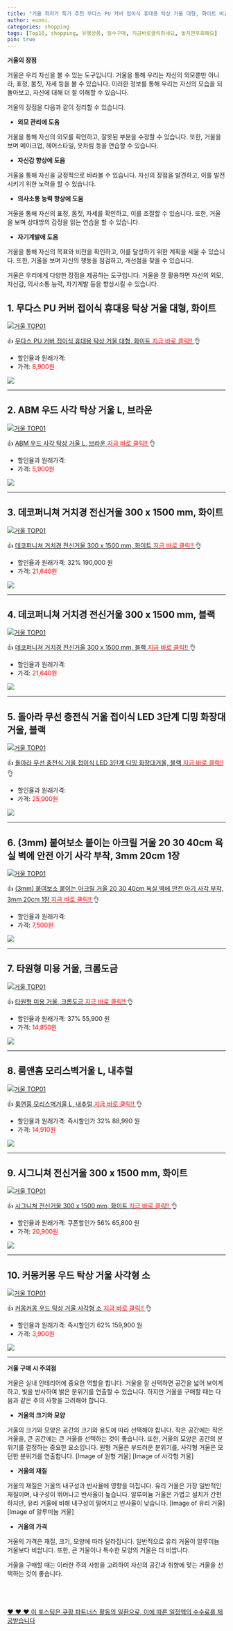 ```yaml
---
title: "거울 최저가 특가 추천 무다스 PU 커버 접이식 휴대용 탁상 거울 대형, 화이트 비교 장점 구매가이드"
author: eunmi.
categories: shopping
tags: [Top10, shopping, 유행상품, 필수구매, 지금바로클릭하세요, 놓치면후회해요]
pin: true
---
```

**거울의 장점**

거울은 우리 자신을 볼 수 있는 도구입니다. 거울을 통해 우리는 자신의 외모뿐만 아니라, 표정, 몸짓, 자세 등을 볼 수 있습니다. 이러한 정보를 통해 우리는 자신의 모습을 되돌아보고, 자신에 대해 더 잘 이해할 수 있습니다.

거울의 장점을 다음과 같이 정리할 수 있습니다.

* **외모 관리에 도움**

거울을 통해 자신의 외모를 확인하고, 잘못된 부분을 수정할 수 있습니다. 또한, 거울을 보며 메이크업, 헤어스타일, 옷차림 등을 연습할 수 있습니다.

* **자신감 향상에 도움**

거울을 통해 자신을 긍정적으로 바라볼 수 있습니다. 자신의 장점을 발견하고, 이를 발전시키기 위한 노력을 할 수 있습니다.

* **의사소통 능력 향상에 도움**

거울을 통해 자신의 표정, 몸짓, 자세를 확인하고, 이를 조절할 수 있습니다. 또한, 거울을 보며 상대방의 감정을 읽는 연습을 할 수 있습니다.

* **자기계발에 도움**

거울을 통해 자신의 목표와 비전을 확인하고, 이를 달성하기 위한 계획을 세울 수 있습니다. 또한, 거울을 보며 자신의 행동을 점검하고, 개선점을 찾을 수 있습니다.

거울은 우리에게 다양한 장점을 제공하는 도구입니다. 거울을 잘 활용하면 자신의 외모, 자신감, 의사소통 능력, 자기계발 등을 향상시킬 수 있습니다.

   

## 1. 무다스 PU 커버 접이식 휴대용 탁상 거울 대형, 화이트

[![거울 TOP01](https://thumbnail6.coupangcdn.com/thumbnails/remote/230x230ex/image/retail/images/8249778827512894-720e590c-e203-4aba-adc7-41f88b81fa81.jpg)](https://link.coupang.com/re/AFFSDP?lptag=AF3617701&subid=GithubCoopas&pageKey=6060682303&traceid=V0-153&itemId=11143179688&vendorItemId=78421579267)


👍 [무다스 PU 커버 접이식 휴대용 탁상 거울 대형, 화이트 <font color=red> 지금 바로 클릭!! </font> ](https://link.coupang.com/re/AFFSDP?lptag=AF3617701&subid=GithubCoopas&pageKey=6060682303&traceid=V0-153&itemId=11143179688&vendorItemId=78421579267) 👌 


- 할인율과 원래가격: 
- 가격: <span style='color:red'>8,900원</span>

[![](/discount_price.png)](https://link.coupang.com/re/AFFSDP?lptag=AF3617701&subid=GithubCoopas&pageKey=6060682303&traceid=V0-153&itemId=11143179688&vendorItemId=78421579267)

---


   

## 2. ABM 우드 사각 탁상 거울 L, 브라운

[![거울 TOP01](https://thumbnail7.coupangcdn.com/thumbnails/remote/230x230ex/image/retail/images/361934183218368-56f523c5-5c08-41ed-bd90-d2b04f6d5d2b.jpg)](https://link.coupang.com/re/AFFSDP?lptag=AF3617701&subid=GithubCoopas&pageKey=204732161&traceid=V0-153&itemId=602208304&vendorItemId=4577940080)


👍 [ABM 우드 사각 탁상 거울 L, 브라운 <font color=red> 지금 바로 클릭!! </font> ](https://link.coupang.com/re/AFFSDP?lptag=AF3617701&subid=GithubCoopas&pageKey=204732161&traceid=V0-153&itemId=602208304&vendorItemId=4577940080) 👌 


- 할인율과 원래가격: 
- 가격: <span style='color:red'>5,900원</span>

[![](/discount_price.png)](https://link.coupang.com/re/AFFSDP?lptag=AF3617701&subid=GithubCoopas&pageKey=204732161&traceid=V0-153&itemId=602208304&vendorItemId=4577940080)

---


   

## 3. 데코퍼니쳐 거치경 전신거울 300 x 1500 mm, 화이트

[![거울 TOP01](https://thumbnail7.coupangcdn.com/thumbnails/remote/230x230ex/image/retail/images/1053087358721209-b2f2b9af-68bf-4d78-8303-c0da281cacac.jpg)](https://link.coupang.com/re/AFFSDP?lptag=AF3617701&subid=GithubCoopas&pageKey=307276727&traceid=V0-153&itemId=968863141&vendorItemId=5376783905)


👍 [데코퍼니쳐 거치경 전신거울 300 x 1500 mm, 화이트 <font color=red> 지금 바로 클릭!! </font> ](https://link.coupang.com/re/AFFSDP?lptag=AF3617701&subid=GithubCoopas&pageKey=307276727&traceid=V0-153&itemId=968863141&vendorItemId=5376783905) 👌 


- 할인율과 원래가격: 32%  190,000   원
- 가격: <span style='color:red'>21,640원</span>

[![](/discount_price.png)](https://link.coupang.com/re/AFFSDP?lptag=AF3617701&subid=GithubCoopas&pageKey=307276727&traceid=V0-153&itemId=968863141&vendorItemId=5376783905)

---


   

## 4. 데코퍼니쳐 거치경 전신거울 300 x 1500 mm, 블랙

[![거울 TOP01](https://thumbnail10.coupangcdn.com/thumbnails/remote/230x230ex/image/retail/images/2442174832935540-750ac9cf-d841-427e-8dcb-6f9915f385c9.jpg)](https://link.coupang.com/re/AFFSDP?lptag=AF3617701&subid=GithubCoopas&pageKey=307276727&traceid=V0-153&itemId=968863130&vendorItemId=5376783882)


👍 [데코퍼니쳐 거치경 전신거울 300 x 1500 mm, 블랙 <font color=red> 지금 바로 클릭!! </font> ](https://link.coupang.com/re/AFFSDP?lptag=AF3617701&subid=GithubCoopas&pageKey=307276727&traceid=V0-153&itemId=968863130&vendorItemId=5376783882) 👌 


- 할인율과 원래가격: 
- 가격: <span style='color:red'>21,640원</span>

[![](/discount_price.png)](https://link.coupang.com/re/AFFSDP?lptag=AF3617701&subid=GithubCoopas&pageKey=307276727&traceid=V0-153&itemId=968863130&vendorItemId=5376783882)

---


   

## 5. 돌아라 무선 충전식 거울 접이식 LED 3단계 디밍 화장대거울, 블랙

[![거울 TOP01](https://thumbnail6.coupangcdn.com/thumbnails/remote/230x230ex/image/vendor_inventory/438e/c381d3ac7e45a1e411d2313baed6dc2489a20584a798da6443c0561c12a0.jpg)](https://link.coupang.com/re/AFFSDP?lptag=AF3617701&subid=GithubCoopas&pageKey=7658784122&traceid=V0-153&itemId=20398452314&vendorItemId=87481035848)


👍 [돌아라 무선 충전식 거울 접이식 LED 3단계 디밍 화장대거울, 블랙 <font color=red> 지금 바로 클릭!! </font> ](https://link.coupang.com/re/AFFSDP?lptag=AF3617701&subid=GithubCoopas&pageKey=7658784122&traceid=V0-153&itemId=20398452314&vendorItemId=87481035848) 👌 


- 할인율과 원래가격: 
- 가격: <span style='color:red'>25,900원</span>

[![](/discount_price.png)](https://link.coupang.com/re/AFFSDP?lptag=AF3617701&subid=GithubCoopas&pageKey=7658784122&traceid=V0-153&itemId=20398452314&vendorItemId=87481035848)

---


   

## 6. (3mm) 붙여보소 붙이는 아크릴 거울 20 30 40cm 욕실 벽에 안전 아기 사각 부착, 3mm 20cm 1장

[![거울 TOP01](https://thumbnail8.coupangcdn.com/thumbnails/remote/230x230ex/image/vendor_inventory/ede9/2c21aeb44db9c4847db83aaf1162935826f26577303c2ca4fe2290caed29.jpg)](https://link.coupang.com/re/AFFSDP?lptag=AF3617701&subid=GithubCoopas&pageKey=6611351187&traceid=V0-153&itemId=14992278554&vendorItemId=82215215252)


👍 [(3mm) 붙여보소 붙이는 아크릴 거울 20 30 40cm 욕실 벽에 안전 아기 사각 부착, 3mm 20cm 1장 <font color=red> 지금 바로 클릭!! </font> ](https://link.coupang.com/re/AFFSDP?lptag=AF3617701&subid=GithubCoopas&pageKey=6611351187&traceid=V0-153&itemId=14992278554&vendorItemId=82215215252) 👌 


- 할인율과 원래가격: 
- 가격: <span style='color:red'>7,500원</span>

[![](/discount_price.png)](https://link.coupang.com/re/AFFSDP?lptag=AF3617701&subid=GithubCoopas&pageKey=6611351187&traceid=V0-153&itemId=14992278554&vendorItemId=82215215252)

---


   

## 7. 타원형 미용 거울, 크롬도금

[![거울 TOP01](https://thumbnail10.coupangcdn.com/thumbnails/remote/230x230ex/image/retail/images/2016/05/16/15/7/ffa9ebaf-41d9-4455-93c2-231226db5465.jpg)](https://link.coupang.com/re/AFFSDP?lptag=AF3617701&subid=GithubCoopas&pageKey=3437139&traceid=V0-153&itemId=16172354&vendorItemId=3024206041)


👍 [타원형 미용 거울, 크롬도금 <font color=red> 지금 바로 클릭!! </font> ](https://link.coupang.com/re/AFFSDP?lptag=AF3617701&subid=GithubCoopas&pageKey=3437139&traceid=V0-153&itemId=16172354&vendorItemId=3024206041) 👌 


- 할인율과 원래가격: 37%  55,900   원
- 가격: <span style='color:red'>14,850원</span>

[![](/discount_price.png)](https://link.coupang.com/re/AFFSDP?lptag=AF3617701&subid=GithubCoopas&pageKey=3437139&traceid=V0-153&itemId=16172354&vendorItemId=3024206041)

---


   

## 8. 룸앤홈 모리스벽거울 L, 내추럴

[![거울 TOP01](https://thumbnail9.coupangcdn.com/thumbnails/remote/230x230ex/image/product/image/vendoritem/2019/04/04/3122673487/fdbb66c2-ee55-455c-a84b-a4ae3cdb95ed.jpg)](https://link.coupang.com/re/AFFSDP?lptag=AF3617701&subid=GithubCoopas&pageKey=18446768&traceid=V0-153&itemId=74159333&vendorItemId=3122673487)


👍 [룸앤홈 모리스벽거울 L, 내추럴 <font color=red> 지금 바로 클릭!! </font> ](https://link.coupang.com/re/AFFSDP?lptag=AF3617701&subid=GithubCoopas&pageKey=18446768&traceid=V0-153&itemId=74159333&vendorItemId=3122673487) 👌 


- 할인율과 원래가격: 즉시할인가 32%  88,990   원
- 가격: <span style='color:red'>14,910원</span>

[![](/discount_price.png)](https://link.coupang.com/re/AFFSDP?lptag=AF3617701&subid=GithubCoopas&pageKey=18446768&traceid=V0-153&itemId=74159333&vendorItemId=3122673487)

---


   

## 9. 시그니쳐 전신거울 300 x 1500 mm, 화이트

[![거울 TOP01](https://thumbnail10.coupangcdn.com/thumbnails/remote/230x230ex/image/retail/images/2020/09/01/12/8/76fd4b70-5c4f-4f59-b3c1-abb4f8a88c89.jpg)](https://link.coupang.com/re/AFFSDP?lptag=AF3617701&subid=GithubCoopas&pageKey=2039406558&traceid=V0-153&itemId=3467507191&vendorItemId=71453856753)


👍 [시그니쳐 전신거울 300 x 1500 mm, 화이트 <font color=red> 지금 바로 클릭!! </font> ](https://link.coupang.com/re/AFFSDP?lptag=AF3617701&subid=GithubCoopas&pageKey=2039406558&traceid=V0-153&itemId=3467507191&vendorItemId=71453856753) 👌 


- 할인율과 원래가격: 쿠폰할인가 56%  65,800   원
- 가격: <span style='color:red'>20,900원</span>

[![](/discount_price.png)](https://link.coupang.com/re/AFFSDP?lptag=AF3617701&subid=GithubCoopas&pageKey=2039406558&traceid=V0-153&itemId=3467507191&vendorItemId=71453856753)

---


   

## 10. 커몽커몽 우드 탁상 거울 사각형 소

[![거울 TOP01](https://thumbnail10.coupangcdn.com/thumbnails/remote/230x230ex/image/rs_quotation_api/mrcxgiwd/a15577c0e780426da87c018a50cf0c88.jpg)](https://link.coupang.com/re/AFFSDP?lptag=AF3617701&subid=GithubCoopas&pageKey=6215146403&traceid=V0-153&itemId=12408655349&vendorItemId=79678123988)


👍 [커몽커몽 우드 탁상 거울 사각형 소 <font color=red> 지금 바로 클릭!! </font> ](https://link.coupang.com/re/AFFSDP?lptag=AF3617701&subid=GithubCoopas&pageKey=6215146403&traceid=V0-153&itemId=12408655349&vendorItemId=79678123988) 👌 


- 할인율과 원래가격: 즉시할인가 62%  159,900   원
- 가격: <span style='color:red'>3,900원</span>

[![](/discount_price.png)](https://link.coupang.com/re/AFFSDP?lptag=AF3617701&subid=GithubCoopas&pageKey=6215146403&traceid=V0-153&itemId=12408655349&vendorItemId=79678123988)

---
**거울 구매 시 주의점**

거울은 실내 인테리어에 중요한 역할을 합니다. 거울을 잘 선택하면 공간을 넓어 보이게 하고, 빛을 반사하여 밝은 분위기를 연출할 수 있습니다. 하지만 거울을 구매할 때는 다음과 같은 주의 사항을 고려해야 합니다.

* **거울의 크기와 모양**

거울의 크기와 모양은 공간의 크기와 용도에 따라 선택해야 합니다. 작은 공간에는 작은 거울을, 큰 공간에는 큰 거울을 선택하는 것이 좋습니다. 또한, 거울의 모양은 공간의 분위기를 결정하는 중요한 요소입니다. 원형 거울은 부드러운 분위기를, 사각형 거울은 모던한 분위기를 연출합니다.
[Image of 원형 거울]
[Image of 사각형 거울]
* **거울의 재질**

거울의 재질은 거울의 내구성과 반사율에 영향을 미칩니다. 유리 거울은 가장 일반적인 재질이며, 내구성이 뛰어나고 반사율이 높습니다. 알루미늄 거울은 가볍고 설치가 간편하지만, 유리 거울에 비해 내구성이 떨어지고 반사율이 낮습니다.
[Image of 유리 거울]
[Image of 알루미늄 거울]
* **거울의 가격**

거울의 가격은 재질, 크기, 모양에 따라 달라집니다. 일반적으로 유리 거울이 알루미늄 거울보다 비쌉니다. 또한, 큰 거울이나 특수한 모양의 거울은 더 비쌉니다.

거울을 구매할 때는 이러한 주의 사항을 고려하여 자신의 공간과 취향에 맞는 거울을 선택하는 것이 좋습니다.<br><br><br><br><br> [ ❤ ❤ ❤ 이 포스팅은 쿠팡 파트너스 활동의 일환으로, 이에 따른 일정액의 수수료를 제공받습니다](https://link.coupang.com/a/bcEFyh)